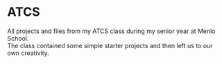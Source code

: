 # ATCS
All projects and files from my ATCS class during my senior year at Menlo School.  
The class contained some simple starter projects and then left us to our own creativity. 
